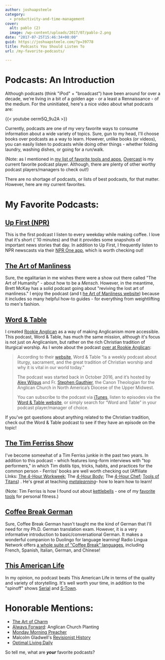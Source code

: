 ```yaml
---
author: joshuapsteele
category:
  - productivity-and-time-management
cover:
  alt: pablo (2)
  image: /wp-content/uploads/2017/07/pablo-2.png
date: "2017-07-25T15:46:34+00:00"
guid: https://joshuapsteele.com/?p=39778
title: Podcasts You Should Listen To
url: /my-favorite-podcasts/

---
```

# Podcasts: An Introduction

Although podcasts (think "iPod" + "broadcast") have been around for over a decade, we're living in a bit of a golden age - or a least a Rennaissance - of the medium. For the uninitiated, here's a nice video about what podcasts are:

{{< youtube oerm5Q\_9u2A >}}

Currently, podcasts are one of my very favorite ways to consume information about a wide variety of topics. Sure, gun to my head, I'll choose books over podcasts as a way to learn. However, unlike books (or videos), you can easily listen to podcasts while doing other things - whether folding laundry, washing dishes, or going for a run/walk.

(Note: as I mentioned in [my list of favorite tools and apps](/tools), [Overcast](https://overcast.fm/) is my current favorite podcast player. Although, there are plenty of other worthy podcast players/managers to check out!)

There are no shortage of podcasts, or lists of best podcasts, for that matter. However, here are my current favorites.

# My Favorite Podcasts:

## [Up First (NPR)](http://www.npr.org/podcasts/510318/up-first)

This is the first podcast I listen to every weekday while making coffee. I love that it's short (˜10 minutes) and that it provides some snapshots of important news stories that day. In addition to Up First, I frequently listen to NPR newscasts via their [NPR One app](http://one.npr.org/), which is worth checking out!

## [The Art of Manliness](http://www.artofmanliness.com/podcast/)

Sure, the egalitarian in me wishes there were a show out there called "The Art of Humanity" - about how to be a _Mensch._ However, in the meantime, Brett McKay has a solid podcast going about "reviving the lost art of manliness." I enjoy the podcast (and t [he Art of Manliness website](http://www.artofmanliness.com/)) because it includes so many helpful how-to guides - for everything from weightlifting to men's fashion.

## [Word & Table](https://wordandtable.simplecast.fm/)

I created [Rookie Anglican](http://anglicanpastor.com/rookieanglican/) as a way of making Anglicanism more accessible. This podcast, Word & Table, has much the same mission, although it's focus is not just on Anglicanism, but rather on the rich Christian tradition of liturgical worship. As I wrote about the podcast [over at Rookie Anglican](http://anglicanpastor.com/listen-to-the-word-table-podcast-to-learn-more-about-liturgical-and-sacramental-christian-worship/):

> According to their [website](https://wordandtable.simplecast.fm/), Word & Table “is a weekly podcast about liturgy, sacrament, and the great tradition of Christian worship and why it is vital in our world today.”
>
> The podcast was started back in October 2016, and it’s hosted by [Alex Wilgus](http://www.greenhousemovement.com/team/alex-wilgus/) and Fr. [Stephen Gauthier](http://www.churchrez.org/staff/profile/stephengauthier), the Canon Theologian for the Anglican Church in North America’s Diocese of the Upper Midwest.
>
> You can subscribe to the podcast via [iTunes](https://itunes.apple.com/us/podcast/word-table/id1161203280?mt=2), listen to episodes via the [Word & Table website](https://wordandtable.simplecast.fm/), or simply search for “Word and Table” in your podcast player/manager of choice.

If you've got questions about anything related to the Christian tradition, check out the Word & Table podcast to see if they have an episode on the topic!

## [The Tim Ferriss Show](https://tim.blog/podcast/)

I've become somewhat of a Tim Ferriss junkie in the past two years. In addition to this podcast - which features long-form interviews with "top performers," in which Tim distils tips, tricks, habits, and practices for the common person - Ferriss' books are well worth checking out (Affiliate LInks: [The 4-Hour Workweek](http://amzn.to/2uTWui7); The [4-Hour Body](http://amzn.to/2uxKdxq); The [4-Hour Chef](http://amzn.to/2h0dtJT); [Tools of Titans](http://amzn.to/2h0dwp3)) . He's great at teaching _[metalearning](https://en.wikipedia.org/wiki/Meta_learning)_- how to learn how to learn!

(Note: Tim Ferriss is how I found out about [kettlebells](/2016/05/25/kettlebell-swings-back-balm-for-the-sedentary-seminarian/) \- one of my [favorite tools](/tools) for personal fitness.)

## [Coffee Break German](https://radiolingua.com/coffeebreakgerman/)

Sure, Coffee Break German hasn't taught me the kind of German that I'll need for my Ph.D. German translation exam. However, it is a very informative introduction to basic/conversational German. It makes a wonderful companion to Duolingo for language learning! Radio Lingua Network offers [a whole suite of "Coffee Break" languages](https://radiolingua.com/), including French, Spanish, Italian, German, and Chinese!

## [This American Life](https://www.thisamericanlife.org/)

In my opinion, no podcast beats This American Life in terms of the quality and variety of storytelling. It's well worth your time, in addition to the "spinoff" shows [Serial](https://serialpodcast.org/) and [S-Town](https://stownpodcast.org/).

# Honorable Mentions:

- [The Art of Charm](https://theartofcharm.com/podcast/)
- [Always Forward](http://www.always-forward.com/category/podcast/): Anglican Church Planting
- [Monday Morning Preacher](http://www.preachingtoday.com/media/podcast/)
- Malcolm Gladwell's [Revisionist History](http://revisionisthistory.com/)
- [Optimal Living Daily](http://optimallivingdaily.com/)

So tell me, what are _**your**_ favorite podcasts?
